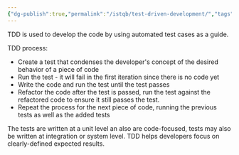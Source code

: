 ```yaml
---
{"dg-publish":true,"permalink":"/istqb/test-driven-development/","tags":["agile","agile-tester","TDD"]}
---
```


TDD is used to develop the code by using automated test cases as a guide.

TDD process:
- Create a test that condenses the developer's concept of the desired behavior of a piece of code
- Run the test - it will fail in the first iteration since there is no code yet
- Write the code and run the test until the test passes
- Refactor the code after the test is passed, run the test against the refactored code to ensure it still passes the test.
- Repeat the process for the next piece of code, running the previous tests as well as the added tests

<style> .container {font-family: sans-serif; text-align: center;} .button-wrapper button {z-index: 1;height: 40px; width: 100px; margin: 10px;padding: 5px;} .excalidraw .App-menu_top .buttonList { display: flex;} .excalidraw-wrapper { height: 800px; margin: 50px; position: relative;} :root[dir="ltr"] .excalidraw .layer-ui__wrapper .zen-mode-transition.App-menu_bottom--transition-left {transform: none;} </style><script src="https://cdn.jsdelivr.net/npm/react@17/umd/react.production.min.js"></script><script src="https://cdn.jsdelivr.net/npm/react-dom@17/umd/react-dom.production.min.js"></script><script type="text/javascript" src="https://cdn.jsdelivr.net/npm/@excalidraw/excalidraw@0/dist/excalidraw.production.min.js"></script><div id="TDDexcalidraw.md1"></div><script>(function(){const InitialData={"type":"excalidraw","version":2,"source":"https://github.com/zsviczian/obsidian-excalidraw-plugin/releases/tag/2.0.23","elements":[{"type":"rectangle","version":51,"versionNonce":766840111,"isDeleted":false,"id":"qMBLIRXIUCDJ1-gSzlfpd","fillStyle":"solid","strokeWidth":2,"strokeStyle":"solid","roughness":1,"opacity":100,"angle":0,"x":-254,"y":-305.2421875,"strokeColor":"#1e1e1e","backgroundColor":"transparent","width":374,"height":119,"seed":970705071,"groupIds":[],"frameId":null,"roundness":{"type":3},"boundElements":[{"type":"text","id":"McBjqPvw"}],"updated":1709078811978,"link":null,"locked":false},{"type":"text","version":33,"versionNonce":756649807,"isDeleted":false,"id":"McBjqPvw","fillStyle":"solid","strokeWidth":2,"strokeStyle":"solid","roughness":1,"opacity":100,"angle":0,"x":-241.98985290527344,"y":-270.7421875,"strokeColor":"#1e1e1e","backgroundColor":"transparent","width":349.9797058105469,"height":50,"seed":1613024737,"groupIds":[],"frameId":null,"roundness":null,"boundElements":[],"updated":1709078811980,"link":null,"locked":false,"fontSize":20,"fontFamily":1,"text":"Create a test that captures the \nconcept of the desired behavior","rawText":"Create a test that captures the \nconcept of the desired behavior","textAlign":"center","verticalAlign":"middle","containerId":"qMBLIRXIUCDJ1-gSzlfpd","originalText":"Create a test that captures the \nconcept of the desired behavior","lineHeight":1.25,"baseline":43},{"type":"rectangle","version":159,"versionNonce":1712593263,"isDeleted":false,"id":"FDcUvAD9N1p3WCo3hHyl9","fillStyle":"solid","strokeWidth":2,"strokeStyle":"solid","roughness":1,"opacity":100,"angle":0,"x":-178.25977606149763,"y":-101.41537154099831,"strokeColor":"#1e1e1e","backgroundColor":"transparent","width":205,"height":69,"seed":1630238735,"groupIds":[],"frameId":null,"roundness":{"type":3},"boundElements":[{"type":"text","id":"XuYidSo7"},{"id":"aDemCvJzz_6PvapcCzDfK","type":"arrow"},{"id":"dST2addq_DcBQfz0kZ7Uh","type":"arrow"},{"id":"OphBthtdGqQCRk5y5MFwy","type":"arrow"},{"id":"J4-nBYi6xN6JynFY5cSmf","type":"arrow"}],"updated":1709078985814,"link":null,"locked":false},{"type":"text","version":85,"versionNonce":681340879,"isDeleted":false,"id":"XuYidSo7","fillStyle":"solid","strokeWidth":2,"strokeStyle":"solid","roughness":1,"opacity":100,"angle":0,"x":-143.5397214350328,"y":-79.41537154099831,"strokeColor":"#1e1e1e","backgroundColor":"transparent","width":135.5598907470703,"height":25,"seed":1368013711,"groupIds":[],"frameId":null,"roundness":null,"boundElements":[],"updated":1709078910385,"link":null,"locked":false,"fontSize":20,"fontFamily":1,"text":"Run the Test","rawText":"Run the Test","textAlign":"center","verticalAlign":"middle","containerId":"FDcUvAD9N1p3WCo3hHyl9","originalText":"Run the Test","lineHeight":1.25,"baseline":18},{"type":"diamond","version":136,"versionNonce":1421766945,"isDeleted":false,"id":"ZLvTwsfcq-f3cYvTfkzEv","fillStyle":"solid","strokeWidth":2,"strokeStyle":"solid","roughness":1,"opacity":100,"angle":0,"x":-174.1948320461231,"y":58.8660525256239,"strokeColor":"#1e1e1e","backgroundColor":"transparent","width":191,"height":120,"seed":573438063,"groupIds":[],"frameId":null,"roundness":{"type":2},"boundElements":[{"type":"text","id":"yGqskXBD"},{"id":"3-bqooyqxotU_E-rvdmnX","type":"arrow"},{"id":"dST2addq_DcBQfz0kZ7Uh","type":"arrow"},{"id":"_0BqWwxBjx0Xsp9L0-CSg","type":"arrow"}],"updated":1709078923753,"link":null,"locked":false},{"type":"text","version":111,"versionNonce":490250831,"isDeleted":false,"id":"yGqskXBD","fillStyle":"solid","strokeWidth":2,"strokeStyle":"solid","roughness":1,"opacity":100,"angle":0,"x":-118.40479298362311,"y":106.3660525256239,"strokeColor":"#1e1e1e","backgroundColor":"transparent","width":79.919921875,"height":25,"seed":12533359,"groupIds":[],"frameId":null,"roundness":null,"boundElements":[],"updated":1709078916936,"link":null,"locked":false,"fontSize":20,"fontFamily":1,"text":"Passed?","rawText":"Passed?","textAlign":"center","verticalAlign":"middle","containerId":"ZLvTwsfcq-f3cYvTfkzEv","originalText":"Passed?","lineHeight":1.25,"baseline":18},{"type":"rectangle","version":168,"versionNonce":197747329,"isDeleted":false,"id":"ojYZ86BQb8vcHLncIA34P","fillStyle":"solid","strokeWidth":2,"strokeStyle":"solid","roughness":1,"opacity":100,"angle":0,"x":-502.81912161431035,"y":92.18169989014939,"strokeColor":"#1e1e1e","backgroundColor":"transparent","width":224,"height":65,"seed":1926124079,"groupIds":[],"frameId":null,"roundness":{"type":3},"boundElements":[{"type":"text","id":"pJ2q1q6p"},{"id":"_0BqWwxBjx0Xsp9L0-CSg","type":"arrow"},{"id":"OphBthtdGqQCRk5y5MFwy","type":"arrow"}],"updated":1709078963258,"link":null,"locked":false},{"type":"text","version":151,"versionNonce":1282047375,"isDeleted":false,"id":"pJ2q1q6p","fillStyle":"solid","strokeWidth":2,"strokeStyle":"solid","roughness":1,"opacity":100,"angle":0,"x":-463.6690590532752,"y":112.18169989014939,"strokeColor":"#1e1e1e","backgroundColor":"transparent","width":145.6998748779297,"height":25,"seed":934954479,"groupIds":[],"frameId":null,"roundness":null,"boundElements":[],"updated":1709078957054,"link":null,"locked":false,"fontSize":20,"fontFamily":1,"text":"Write the code","rawText":"Write the code","textAlign":"center","verticalAlign":"middle","containerId":"ojYZ86BQb8vcHLncIA34P","originalText":"Write the code","lineHeight":1.25,"baseline":18},{"type":"rectangle","version":275,"versionNonce":1203542849,"isDeleted":false,"id":"AUAHMEYXuFA823U9lAlRK","fillStyle":"solid","strokeWidth":2,"strokeStyle":"solid","roughness":1,"opacity":100,"angle":0,"x":149.02164800512492,"y":86.64747659224633,"strokeColor":"#1e1e1e","backgroundColor":"transparent","width":224,"height":65,"seed":763906639,"groupIds":[],"frameId":null,"roundness":{"type":3},"boundElements":[{"type":"text","id":"EJkUE6Tq"},{"id":"3-bqooyqxotU_E-rvdmnX","type":"arrow"},{"id":"J4-nBYi6xN6JynFY5cSmf","type":"arrow"}],"updated":1709078991457,"link":null,"locked":false},{"type":"text","version":275,"versionNonce":1055492897,"isDeleted":false,"id":"EJkUE6Tq","fillStyle":"solid","strokeWidth":2,"strokeStyle":"solid","roughness":1,"opacity":100,"angle":0,"x":167.5317264353007,"y":106.64747659224633,"strokeColor":"#1e1e1e","backgroundColor":"transparent","width":186.97984313964844,"height":25,"seed":97003631,"groupIds":[],"frameId":null,"roundness":null,"boundElements":[],"updated":1709078991457,"link":null,"locked":false,"fontSize":20,"fontFamily":1,"text":"Refactor the Code","rawText":"Refactor the Code","textAlign":"center","verticalAlign":"middle","containerId":"AUAHMEYXuFA823U9lAlRK","originalText":"Refactor the Code","lineHeight":1.25,"baseline":18},{"type":"arrow","version":208,"versionNonce":145387535,"isDeleted":false,"id":"3-bqooyqxotU_E-rvdmnX","fillStyle":"solid","strokeWidth":2,"strokeStyle":"solid","roughness":1,"opacity":100,"angle":0,"x":16.209138256730256,"y":117.3105984147798,"strokeColor":"#1e1e1e","backgroundColor":"transparent","width":125.01186174155228,"height":0.5270235423172664,"seed":1124670241,"groupIds":[],"frameId":null,"roundness":{"type":2},"boundElements":[],"updated":1709079081325,"link":null,"locked":false,"startBinding":{"elementId":"ZLvTwsfcq-f3cYvTfkzEv","gap":1,"focus":-0.01891222616909346},"endBinding":{"elementId":"AUAHMEYXuFA823U9lAlRK","gap":7.80064800684238,"focus":0.08701144138363032},"lastCommittedPoint":null,"startArrowhead":null,"endArrowhead":"arrow","points":[[0,0],[125.01186174155228,-0.5270235423172664]]},{"type":"arrow","version":73,"versionNonce":1088771119,"isDeleted":false,"id":"aDemCvJzz_6PvapcCzDfK","fillStyle":"solid","strokeWidth":2,"strokeStyle":"solid","roughness":1,"opacity":100,"angle":0,"x":-71.28178506767495,"y":-186.3455793958144,"strokeColor":"#1e1e1e","backgroundColor":"transparent","width":1.2485095315419557,"height":81.73184040998359,"seed":2044590927,"groupIds":[],"frameId":null,"roundness":{"type":2},"boundElements":[],"updated":1709079081322,"link":null,"locked":false,"startBinding":null,"endBinding":{"elementId":"FDcUvAD9N1p3WCo3hHyl9","gap":3.1983674448325132,"focus":0.02575648071982028},"lastCommittedPoint":null,"startArrowhead":null,"endArrowhead":"arrow","points":[[0,0],[-1.2485095315419557,81.73184040998359]]},{"type":"arrow","version":64,"versionNonce":591066415,"isDeleted":false,"id":"dST2addq_DcBQfz0kZ7Uh","fillStyle":"solid","strokeWidth":2,"strokeStyle":"solid","roughness":1,"opacity":100,"angle":0,"x":-75.10651720182851,"y":-31.4153715409983,"strokeColor":"#1e1e1e","backgroundColor":"transparent","width":0.23374484182426158,"height":91.18694854900184,"seed":1410477615,"groupIds":[],"frameId":null,"roundness":{"type":2},"boundElements":[],"updated":1709079081323,"link":null,"locked":false,"startBinding":{"elementId":"FDcUvAD9N1p3WCo3hHyl9","gap":1,"focus":-0.007255233353820259},"endBinding":{"elementId":"ZLvTwsfcq-f3cYvTfkzEv","gap":1.017844062933591,"focus":0.0335402060203303},"lastCommittedPoint":null,"startArrowhead":null,"endArrowhead":"arrow","points":[[0,0],[-0.23374484182426158,91.18694854900184]]},{"type":"arrow","version":131,"versionNonce":1294689711,"isDeleted":false,"id":"_0BqWwxBjx0Xsp9L0-CSg","fillStyle":"solid","strokeWidth":2,"strokeStyle":"solid","roughness":1,"opacity":100,"angle":0,"x":-181.00878645798292,"y":120.04858385911025,"strokeColor":"#1e1e1e","backgroundColor":"transparent","width":91.0414252335591,"height":1.5697460577589624,"seed":1199208623,"groupIds":[],"frameId":null,"roundness":{"type":2},"boundElements":[],"updated":1709079081324,"link":null,"locked":false,"startBinding":{"elementId":"ZLvTwsfcq-f3cYvTfkzEv","gap":6.9158047313078725,"focus":0.007959550393196405},"endBinding":{"elementId":"ojYZ86BQb8vcHLncIA34P","gap":6.76890992276833,"focus":-0.029494938149997752},"lastCommittedPoint":null,"startArrowhead":null,"endArrowhead":"arrow","points":[[0,0],[-91.0414252335591,1.5697460577589624]]},{"type":"arrow","version":85,"versionNonce":758175695,"isDeleted":false,"id":"OphBthtdGqQCRk5y5MFwy","fillStyle":"solid","strokeWidth":2,"strokeStyle":"solid","roughness":1,"opacity":100,"angle":0,"x":-396.1658506973597,"y":85.41278996738106,"strokeColor":"#1e1e1e","backgroundColor":"transparent","width":216.90607463586207,"height":160.23816475634567,"seed":94617103,"groupIds":[],"frameId":null,"roundness":{"type":2},"boundElements":[],"updated":1709079081325,"link":null,"locked":false,"startBinding":{"elementId":"ojYZ86BQb8vcHLncIA34P","gap":6.76890992276833,"focus":-0.13623624025632458},"endBinding":{"elementId":"FDcUvAD9N1p3WCo3hHyl9","gap":1,"focus":0.5442785675518784},"lastCommittedPoint":null,"startArrowhead":null,"endArrowhead":"arrow","points":[[0,0],[33.71438416911815,-118.51116859447626],[216.90607463586207,-160.23816475634567]]},{"type":"arrow","version":215,"versionNonce":220173871,"isDeleted":false,"id":"J4-nBYi6xN6JynFY5cSmf","fillStyle":"solid","strokeWidth":2,"strokeStyle":"solid","roughness":1,"opacity":100,"angle":0,"x":236.63855585349285,"y":85.64747659224633,"strokeColor":"#1e1e1e","backgroundColor":"transparent","width":207.55399413995656,"height":161.14195930991792,"seed":624347041,"groupIds":[],"frameId":null,"roundness":{"type":2},"boundElements":[],"updated":1709079081326,"link":null,"locked":false,"startBinding":{"elementId":"AUAHMEYXuFA823U9lAlRK","gap":1,"focus":-0.1497498192201953},"endBinding":{"elementId":"FDcUvAD9N1p3WCo3hHyl9","gap":2.344337775033921,"focus":-0.5611388101395034},"lastCommittedPoint":null,"startArrowhead":null,"endArrowhead":"arrow","points":[[0,0],[-23.657353217493437,-119.25439109980135],[-207.55399413995656,-161.14195930991792]]}],"appState":{"theme":"dark","viewBackgroundColor":"#ffffff","currentItemStrokeColor":"#1e1e1e","currentItemBackgroundColor":"transparent","currentItemFillStyle":"solid","currentItemStrokeWidth":2,"currentItemStrokeStyle":"solid","currentItemRoughness":1,"currentItemOpacity":100,"currentItemFontFamily":1,"currentItemFontSize":20,"currentItemTextAlign":"left","currentItemStartArrowhead":null,"currentItemEndArrowhead":"arrow","scrollX":980.5485096287424,"scrollY":479.06369611414823,"zoom":{"value":0.978810700930062},"currentItemRoundness":"round","gridSize":null,"gridColor":{"Bold":"#C9C9C9FF","Regular":"#EDEDEDFF"},"currentStrokeOptions":null,"previousGridSize":null,"frameRendering":{"enabled":true,"clip":true,"name":true,"outline":true}},"files":{}};InitialData.scrollToContent=true;App=()=>{const e=React.useRef(null),t=React.useRef(null),[n,i]=React.useState({width:void 0,height:void 0});return React.useEffect(()=>{i({width:t.current.getBoundingClientRect().width,height:t.current.getBoundingClientRect().height});const e=()=>{i({width:t.current.getBoundingClientRect().width,height:t.current.getBoundingClientRect().height})};return window.addEventListener("resize",e),()=>window.removeEventListener("resize",e)},[t]),React.createElement(React.Fragment,null,React.createElement("div",{className:"excalidraw-wrapper",ref:t},React.createElement(ExcalidrawLib.Excalidraw,{ref:e,width:n.width,height:n.height,initialData:InitialData,viewModeEnabled:!0,zenModeEnabled:!0,gridModeEnabled:!1})))},excalidrawWrapper=document.getElementById("TDDexcalidraw.md1");ReactDOM.render(React.createElement(App),excalidrawWrapper);})();</script>
The tests are written at a unit level an also are code-focused, tests may also be written at integration or system level.
TDD helps developers focus on clearly-defined expected results.